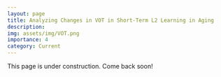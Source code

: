 ```yaml
---
layout: page
title: Analyzing Changes in VOT in Short-Term L2 Learning in Aging
description:
img: assets/img/VOT.png
importance: 4
category: Current
---
```

This page is under construction. Come back soon!
